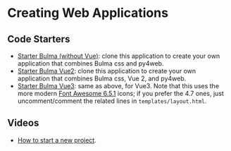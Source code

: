 # Creating Web Applications

## Code Starters

* [Starter Bulma (without Vue)](https://github.com/learn-py4web/scaffold_bulma): clone this application to create your own application that combines Bulma css and py4web.
* [Starter Bulma Vue2](https://github.com/learn-py4web/starter_vue): clone this application to create your own application that combines Bulma css, Vue 2, and py4web.
* [Starter Bulma Vue3](https://github.com/learn-py4web/starter_vue3): same as above, for Vue3.  Note that this uses the more modern [Font Awesome 6.5.1](https://fontawesome.com/) icons; if you prefer the 4.7 ones, just uncomment/comment the related lines in `templates/layout.html`.

## Videos

* [How to start a new project](https://youtu.be/PFN6w1UUfPo).
